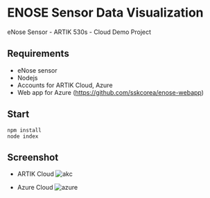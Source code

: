 # ENOSE Sensor Data Visualization
eNose Sensor - ARTIK 530s - Cloud Demo Project

## Requirements
* eNose sensor
* Nodejs
* Accounts for ARTIK Cloud, Azure
* Web app for Azure (https://github.com/sskcorea/enose-webapp)

## Start
```
npm install
node index
```

## Screenshot
* ARTIK Cloud
![akc](https://user-images.githubusercontent.com/5010419/43628923-98dca41a-9736-11e8-8149-5faadc18691d.png)

* Azure Cloud
![azure](https://user-images.githubusercontent.com/5010419/43628935-a159c82a-9736-11e8-98d0-de33f373fb3b.PNG)
